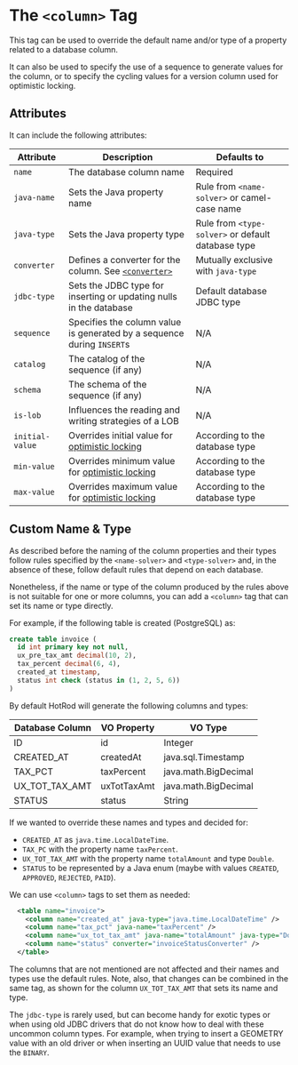 
# The `<column>` Tag

This tag can be used to override the default name and/or type of a property related to a database column.

It can also be used to specify the use of a sequence to generate values for the column, or to specify the cycling 
values for a version column used for optimistic locking.

## Attributes

It can include the following attributes:

| Attribute | Description | Defaults to |
| -- | -- | -- |
| `name` | The database column name | Required |
| `java-name` | Sets the Java property name | Rule from `<name-solver>` or camel-case name |
| `java-type` | Sets the Java property type | Rule from `<type-solver>` or default database type |
| `converter` | Defines a converter for the column. See [`<converter>`](converter.md) | Mutually exclusive with `java-type` |
| `jdbc-type` | Sets the JDBC type for inserting or updating nulls in the database | Default database JDBC type |
| `sequence` | Specifies the column value is generated by a sequence during `INSERT`s | N/A |
| `catalog` | The catalog of the sequence (if any) | N/A |
| `schema` | The schema of the sequence (if any) | N/A |
| `is-lob`  | Influences the reading and writing strategies of a LOB | N/A |
| `initial-value` | Overrides initial value for [optimistic locking](./version-control-column.md) | According to the database type |
| `min-value` | Overrides minimum value for [optimistic locking](./version-control-column.md) | According to the database type |
| `max-value` | Overrides maximum value for [optimistic locking](./version-control-column.md) | According to the database type |


## Custom Name &amp; Type

As described before the naming of the column properties and their types follow rules specified by the `<name-solver>` and `<type-solver>` and,
in the absence of these, follow default rules that depend on each database.

Nonetheless, if the name or type of the column produced by the rules above is not suitable for one or more columns, you can add a `<column>` tag
that can set its name or type directly.

For example, if the following table is created (PostgreSQL) as:

```sql
create table invoice (
  id int primary key not null,
  ux_pre_tax_amt decimal(10, 2),
  tax_percent decimal(6, 4),
  created_at timestamp,
  status int check (status in (1, 2, 5, 6))
)
```

By default HotRod will generate the following columns and types:

| Database Column | VO Property | VO Type |
| -- | -- | -- |
| ID | id | Integer |
| CREATED_AT | createdAt | java.sql.Timestamp |
| TAX_PCT | taxPercent | java.math.BigDecimal |
| UX_TOT_TAX_AMT | uxTotTaxAmt | java.math.BigDecimal |
| STATUS | status | String |

If we wanted to override these names and types and decided for:
- `CREATED_AT` as `java.time.LocalDateTime`.
- `TAX_PC` with the property name `taxPercent`.
- `UX_TOT_TAX_AMT` with the property name `totalAmount` and type `Double`.
- `STATUS` to be represented by a Java enum (maybe with values `CREATED`, `APPROVED`, `REJECTED`, `PAID`).

We can use `<column>` tags to set them as needed:

```xml
  <table name="invoice">
    <column name="created_at" java-type="java.time.LocalDateTime" />
    <column name="tax_pct" java-name="taxPercent" />
    <column name="ux_tot_tax_amt" java-name="totalAmount" java-type="Double" />
    <column name="status" converter="invoiceStatusConverter" />
  </table>
```

The columns that are not mentioned are not affected and their names and types use the default rules. Note,
also, that changes can be combined in the same tag, as shown for the column `UX_TOT_TAX_AMT` that sets its
name and type.

The `jdbc-type` is rarely used, but can become handy for exotic types or when using old JDBC drivers that do
not know how to deal with these uncommon column types. For example, when trying to insert a GEOMETRY value with an old
driver or when inserting an UUID value that needs to use the `BINARY`.








